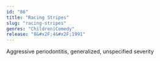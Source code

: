 ```yaml
---
id: "86"
title: "Racing Stripes"
slug: "racing-stripes"
genres: "Children|Comedy"
release: "8&#x2F;4&#x2F;1991"
---
```


Aggressive periodontitis, generalized, unspecified severity

